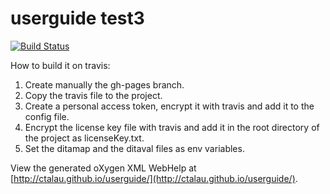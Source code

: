 # userguide test3

[![Build Status](https://travis-ci.org/ctalau/userguide.svg?branch=master)](https://travis-ci.org/ctalau/userguide)

How to build it on travis:

1. Create manually the gh-pages branch.
1. Copy the travis file to the project. 
1. Create a personal access token, encrypt it with travis and add it to the config file.
1. Encrypt the license key file with travis and add it in the root directory of the project as licenseKey.txt.
1. Set the ditamap and the ditaval files as env variables.

View the generated oXygen XML WebHelp at [http://ctalau.github.io/userguide/](http://ctalau.github.io/userguide/).
